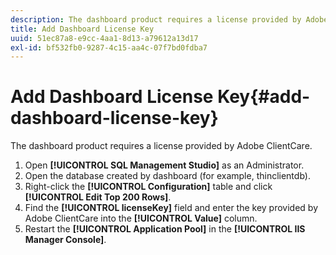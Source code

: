 ```yaml
---
description: The dashboard product requires a license provided by Adobe ClientCare.
title: Add Dashboard License Key
uuid: 51ec87a8-e9cc-4aa1-8d13-a79612a13d17
exl-id: bf532fb0-9287-4c15-aa4c-07f7bd0fdba7
---
```

# Add Dashboard License Key{#add-dashboard-license-key}

The dashboard product requires a license provided by Adobe ClientCare.

1. Open **[!UICONTROL SQL Management Studio]** as an Administrator.
1. Open the database created by dashboard (for example, thinclientdb).
1. Right-click the **[!UICONTROL Configuration]** table and click **[!UICONTROL Edit Top 200 Rows]**.
1. Find the **[!UICONTROL licenseKey]** field and enter the key provided by Adobe ClientCare into the **[!UICONTROL Value]** column.
1. Restart the **[!UICONTROL Application Pool]** in the **[!UICONTROL IIS Manager Console]**.
